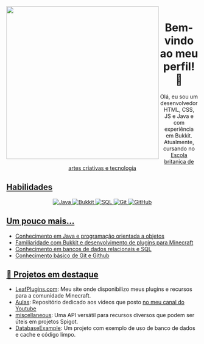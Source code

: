 <img src="https://user-images.githubusercontent.com/59892753/122819440-d97f2e80-d2b0-11eb-87dd-0d6737de5452.png" width="400px" align="left">

<h1 align="center">Bem-vindo ao meu perfil! 👋</h1>
<p align="center">Olá, eu sou um desenvolvedor HTML, CSS, JS e Java e com experiência em Bukkit. Atualmente, cursando no <a href="https://ebaconline.com.br/">Escola britanica de artes criativas e tecnologia

<h2>Habilidades</h2>
<p align="center">
  <img alt="Java" src="https://img.shields.io/badge/-Java-red?style=flat-square&logo=Java&logoColor=white">
  <img alt="Bukkit" src="https://img.shields.io/badge/-Bukkit-9fcf00?style=flat-square&logo=Java&logoColor=white">
  <img alt="SQL" src="https://img.shields.io/badge/-SQL-blue?style=flat-square&logo=MySQL&logoColor=white">
  <img alt="Git" src="https://img.shields.io/badge/-Git-f34f29?style=flat-square&logo=Git&logoColor=white">
  <img alt="GitHub" src="https://img.shields.io/badge/-GitHub-black?style=flat-square&logo=GitHub&logoColor=white">
</p>

<h2>Um pouco mais...</h2>

- Conhecimento em Java e programação orientada a objetos
- Familiaridade com Bukkit e desenvolvimento de plugins para Minecraft
- Conhecimento em bancos de dados relacionais e SQL
- Conhecimento básico de Git e Github
 
<h2>🚀 Projetos em destaque</h2>
<p align="center">
  
- [LeafPlugins.com](https://leafplugins.com): Meu site onde disponibilizo meus plugins e recursos para a comunidade Minecraft.
- [Aulas](https://github.com/fleivinho/Aulas): Repositório dedicado aos vídeos que posto [no meu canal do Youtube](https://www.youtube.com/@fleivinho)
- [miscellaneous](https://github.com/fleivinho/miscellaneous): Uma API versátil para recursos diversos que podem ser úteis em projetos Spigot.
- [DatabaseExample](https://github.com/fleivinho/DatabaseExample): Um projeto com exemplo de uso de banco de dados e cache e código limpo.
  
</p>
